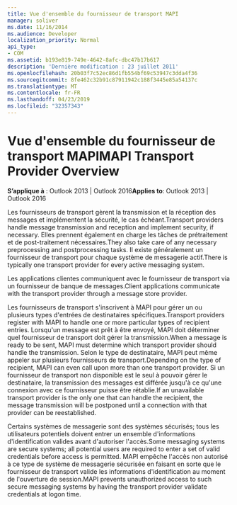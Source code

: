 ```yaml
---
title: Vue d'ensemble du fournisseur de transport MAPI
manager: soliver
ms.date: 11/16/2014
ms.audience: Developer
localization_priority: Normal
api_type:
- COM
ms.assetid: b193e819-749e-4642-8afc-dbc47b17b617
description: 'Dernière modification : 23 juillet 2011'
ms.openlocfilehash: 20b03f7c52ec86d1fb554bf69c53947c3dda4f36
ms.sourcegitcommit: 8fe462c32b91c87911942c188f3445e85a54137c
ms.translationtype: MT
ms.contentlocale: fr-FR
ms.lasthandoff: 04/23/2019
ms.locfileid: "32357343"
---
```

# <a name="mapi-transport-provider-overview"></a><span data-ttu-id="3a615-103">Vue d'ensemble du fournisseur de transport MAPI</span><span class="sxs-lookup"><span data-stu-id="3a615-103">MAPI Transport Provider Overview</span></span>

  
  
<span data-ttu-id="3a615-104">**S’applique à** : Outlook 2013 | Outlook 2016</span><span class="sxs-lookup"><span data-stu-id="3a615-104">**Applies to**: Outlook 2013 | Outlook 2016</span></span> 
  
<span data-ttu-id="3a615-105">Les fournisseurs de transport gèrent la transmission et la réception des messages et implémentent la sécurité, le cas échéant.</span><span class="sxs-lookup"><span data-stu-id="3a615-105">Transport providers handle message transmission and reception and implement security, if necessary.</span></span> <span data-ttu-id="3a615-106">Elles prennent également en charge les tâches de prétraitement et de post-traitement nécessaires.</span><span class="sxs-lookup"><span data-stu-id="3a615-106">They also take care of any necessary preprocessing and postprocessing tasks.</span></span> <span data-ttu-id="3a615-107">Il existe généralement un fournisseur de transport pour chaque système de messagerie actif.</span><span class="sxs-lookup"><span data-stu-id="3a615-107">There is typically one transport provider for every active messaging system.</span></span>
  
<span data-ttu-id="3a615-108">Les applications clientes communiquent avec le fournisseur de transport via un fournisseur de banque de messages.</span><span class="sxs-lookup"><span data-stu-id="3a615-108">Client applications communicate with the transport provider through a message store provider.</span></span> 
  
<span data-ttu-id="3a615-109">Les fournisseurs de transport s'inscrivent à MAPI pour gérer un ou plusieurs types d'entrées de destinataires spécifiques.</span><span class="sxs-lookup"><span data-stu-id="3a615-109">Transport providers register with MAPI to handle one or more particular types of recipient entries.</span></span> <span data-ttu-id="3a615-110">Lorsqu'un message est prêt à être envoyé, MAPI doit déterminer quel fournisseur de transport doit gérer la transmission.</span><span class="sxs-lookup"><span data-stu-id="3a615-110">When a message is ready to be sent, MAPI must determine which transport provider should handle the transmission.</span></span> <span data-ttu-id="3a615-111">Selon le type de destinataire, MAPI peut même appeler sur plusieurs fournisseurs de transport.</span><span class="sxs-lookup"><span data-stu-id="3a615-111">Depending on the type of recipient, MAPI can even call upon more than one transport provider.</span></span> <span data-ttu-id="3a615-112">Si un fournisseur de transport non disponible est le seul à pouvoir gérer le destinataire, la transmission des messages est différée jusqu'à ce qu'une connexion avec ce fournisseur puisse être rétablie.</span><span class="sxs-lookup"><span data-stu-id="3a615-112">If an unavailable transport provider is the only one that can handle the recipient, the message transmission will be postponed until a connection with that provider can be reestablished.</span></span>
  
<span data-ttu-id="3a615-113">Certains systèmes de messagerie sont des systèmes sécurisés; tous les utilisateurs potentiels doivent entrer un ensemble d'informations d'identification valides avant d'autoriser l'accès.</span><span class="sxs-lookup"><span data-stu-id="3a615-113">Some messaging systems are secure systems; all potential users are required to enter a set of valid credentials before access is permitted.</span></span> <span data-ttu-id="3a615-114">MAPI empêche l'accès non autorisé à ce type de système de messagerie sécurisée en faisant en sorte que le fournisseur de transport valide les informations d'identification au moment de l'ouverture de session.</span><span class="sxs-lookup"><span data-stu-id="3a615-114">MAPI prevents unauthorized access to such secure messaging systems by having the transport provider validate credentials at logon time.</span></span> 
  


